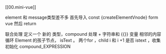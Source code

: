 [[00.mini-vue]]

element 和 message类型差不多
首先导入 
const {createElementVnode} form vue
然后 return 


联合处理
定义一个 新的 类型，compound
处理 + 字符串和  {{}} 变量 相邻的内容
循环 Element 的孩子节点， 
isText 。
两个for ，child i 和 i +1 是否 istext ，收集
初始化 compound_EXPRESSION

